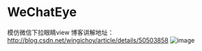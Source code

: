 # WeChatEye
模仿微信下拉眼睛view
博客讲解地址：http://blog.csdn.net/wingichoy/article/details/50503858
![image](https://github.com/githubwing/WeChatEye/raw/master/perview.gif)
